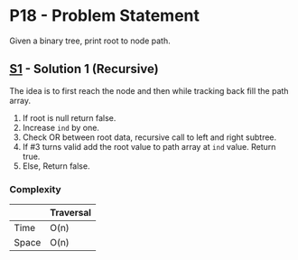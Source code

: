 # P18 - Problem Statement
Given a binary tree, print root to node path.

## [S1](https://github.com/Lakshitnagar/DS-ALGO/blob/master/ds/binaryTree/p18/S1.java) - Solution 1 (Recursive)
The idea is to first reach the node and then while tracking back fill the path array.
1. If root is null return false.
2. Increase `ind` by one.
3. Check OR between root data, recursive call to left and right subtree.
4. If #3 turns valid add the root value to path array at `ind` value. Return true.
5. Else, Return false.

### Complexity

|               | Traversal     |
| ------------- | ------------- |
| Time          | O(n)          |
| Space         | O(n)          |

